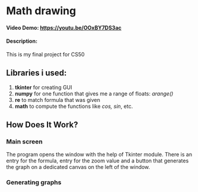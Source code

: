 # Math drawing
#### Video Demo:  https://youtu.be/OOxBY7DS3ac
#### Description:
This is my final project for CS50
## Libraries i used:
1. **tkinter**
for creating GUI
2. **numpy**
for one function that gives me a range of floats: _arange()_
3. **re**
to match formula that was given
4. **math**
to compute the functions like _cos, sin_, etc.

## How Does It Work?
### Main screen
The program opens the window with the help of Tkinter module. There is an entry for the formula, entry for the zoom value and a button that generates the graph on a dedicated canvas on the left of the window.
### Generating graphs

